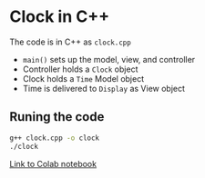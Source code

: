 # Clock in C++

The code is in C++ as `clock.cpp` 

* `main()` sets up the model, view, and controller
* Controller holds a `Clock` object
* Clock holds a `Time` Model object
* Time is delivered to `Display` as View object


## Runing the code

```bash
g++ clock.cpp -o clock
./clock
```

[Link to Colab notebook](https://colab.research.google.com/drive/1Wi6Oxl1q_yKlB2IIhmeXwUr2uZGfeAH8?usp=sharing)
